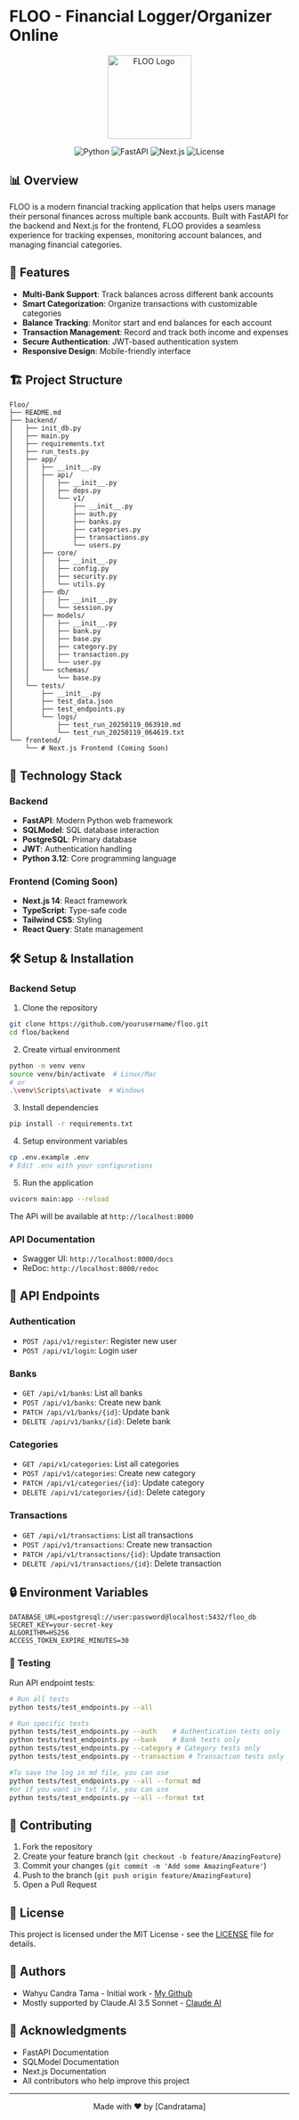 # FLOO - Financial Logger/Organizer Online

<div align="center">
  <img src="./banana.png" alt="FLOO Logo" width="150"/>
  
  ![Python](https://img.shields.io/badge/python-3.12-blue.svg)
  ![FastAPI](https://img.shields.io/badge/FastAPI-0.103.0-green.svg)
  ![Next.js](https://img.shields.io/badge/Next.js-14-black.svg)
  ![License](https://img.shields.io/badge/license-MIT-blue.svg)
</div>

## 📊 Overview

FLOO is a modern financial tracking application that helps users manage their personal finances across multiple bank accounts. Built with FastAPI for the backend and Next.js for the frontend, FLOO provides a seamless experience for tracking expenses, monitoring account balances, and managing financial categories.

## 🌟 Features

- **Multi-Bank Support**: Track balances across different bank accounts
- **Smart Categorization**: Organize transactions with customizable categories
- **Balance Tracking**: Monitor start and end balances for each account
- **Transaction Management**: Record and track both income and expenses
- **Secure Authentication**: JWT-based authentication system
- **Responsive Design**: Mobile-friendly interface

## 🏗️ Project Structure

```
Floo/
├── README.md
├── backend/
│   ├── init_db.py
│   ├── main.py
│   ├── requirements.txt
│   ├── run_tests.py
│   ├── app/
│   │   ├── __init__.py
│   │   ├── api/
│   │   │   ├── __init__.py
│   │   │   ├── deps.py
│   │   │   └── v1/
│   │   │       ├── __init__.py
│   │   │       ├── auth.py
│   │   │       ├── banks.py
│   │   │       ├── categories.py
│   │   │       ├── transactions.py
│   │   │       └── users.py
│   │   ├── core/
│   │   │   ├── __init__.py
│   │   │   ├── config.py
│   │   │   ├── security.py
│   │   │   └── utils.py
│   │   ├── db/
│   │   │   ├── __init__.py
│   │   │   └── session.py
│   │   ├── models/
│   │   │   ├── __init__.py
│   │   │   ├── bank.py
│   │   │   ├── base.py
│   │   │   ├── category.py
│   │   │   ├── transaction.py
│   │   │   └── user.py
│   │   └── schemas/
│   │       └── base.py
│   └── tests/
│       ├── __init__.py
│       ├── test_data.json
│       ├── test_endpoints.py
│       └── logs/
│           ├── test_run_20250119_063910.md
│           └── test_run_20250119_064619.txt
└── frontend/
    └── # Next.js Frontend (Coming Soon)
```

## 🚀 Technology Stack

### Backend

- **FastAPI**: Modern Python web framework
- **SQLModel**: SQL database interaction
- **PostgreSQL**: Primary database
- **JWT**: Authentication handling
- **Python 3.12**: Core programming language

### Frontend (Coming Soon)

- **Next.js 14**: React framework
- **TypeScript**: Type-safe code
- **Tailwind CSS**: Styling
- **React Query**: State management

## 🛠️ Setup & Installation

### Backend Setup

1. Clone the repository

```bash
git clone https://github.com/yourusername/floo.git
cd floo/backend
```

2. Create virtual environment

```bash
python -m venv venv
source venv/bin/activate  # Linux/Mac
# or
.\venv\Scripts\activate  # Windows
```

3. Install dependencies

```bash
pip install -r requirements.txt
```

4. Setup environment variables

```bash
cp .env.example .env
# Edit .env with your configurations
```

5. Run the application

```bash
uvicorn main:app --reload
```

The API will be available at `http://localhost:8000`

### API Documentation

- Swagger UI: `http://localhost:8000/docs`
- ReDoc: `http://localhost:8000/redoc`

## 📝 API Endpoints

### Authentication

- `POST /api/v1/register`: Register new user
- `POST /api/v1/login`: Login user

### Banks

- `GET /api/v1/banks`: List all banks
- `POST /api/v1/banks`: Create new bank
- `PATCH /api/v1/banks/{id}`: Update bank
- `DELETE /api/v1/banks/{id}`: Delete bank

### Categories

- `GET /api/v1/categories`: List all categories
- `POST /api/v1/categories`: Create new category
- `PATCH /api/v1/categories/{id}`: Update category
- `DELETE /api/v1/categories/{id}`: Delete category

### Transactions

- `GET /api/v1/transactions`: List all transactions
- `POST /api/v1/transactions`: Create new transaction
- `PATCH /api/v1/transactions/{id}`: Update transaction
- `DELETE /api/v1/transactions/{id}`: Delete transaction

## 🔒 Environment Variables

```env
DATABASE_URL=postgresql://user:password@localhost:5432/floo_db
SECRET_KEY=your-secret-key
ALGORITHM=HS256
ACCESS_TOKEN_EXPIRE_MINUTES=30
```

### 🎢 Testing

Run API endpoint tests:

```bash
# Run all tests
python tests/test_endpoints.py --all

# Run specific tests
python tests/test_endpoints.py --auth    # Authentication tests only
python tests/test_endpoints.py --bank    # Bank tests only
python tests/test_endpoints.py --category # Category tests only
python tests/test_endpoints.py --transaction # Transaction tests only

#To save the log in md file, you can use
python tests/test_endpoints.py --all --format md
#or if you want in txt file, you can use
python tests/test_endpoints.py --all --format txt
```

## 🤝 Contributing

1. Fork the repository
2. Create your feature branch (`git checkout -b feature/AmazingFeature`)
3. Commit your changes (`git commit -m 'Add some AmazingFeature'`)
4. Push to the branch (`git push origin feature/AmazingFeature`)
5. Open a Pull Request

## 📄 License

This project is licensed under the MIT License - see the [LICENSE](LICENSE) file for details.

## 👥 Authors

- Wahyu Candra Tama - Initial work - [My Github](https://github.com/Candratama)
- Mostly supported by Claude.AI 3.5 Sonnet - [Claude AI](https://claude.ai)

## 🙏 Acknowledgments

- FastAPI Documentation
- SQLModel Documentation
- Next.js Documentation
- All contributors who help improve this project

---

<div align="center">
  Made with ❤️ by [Candratama]
</div>
